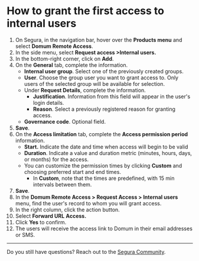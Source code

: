 # How to grant the first access to internal users

1. On Segura, in the navigation bar, hover over the **Products menu** and select **Domum Remote Access**. 
3. In the side menu, select **Request access >Internal users.**   
4. In the bottom-right corner, click on **Add**.  
6. On the **General** tab, complete the information.   
   * **Internal user group**. Select one of the previously created groups.   
   * **User**. Choose the group user you want to grant access to. Only users of the selected group will be available for selection.   
   * Under **Request Details**, complete the information.  
     *  **Justification**. Information from this field will appear in the user's login details.   
     * **Reason**. Select a previously registered reason for granting access.   
   * **Governance code**. Optional field.  
7. **Save**.   
8. On the **Access limitation** tab, complete the **Access permission period** information.   
   * **Start.** Indicate the date and time when access will begin to be valid   
   * **Duration**. Indicate a value and duration metric (minutes, hours, days, or months) for the access.   
   * You can customize the permission times by clicking **Custom** and choosing preferred start and end times.  
     * In **Custom**, note that the times are predefined, with 15 min intervals between them.  
9. **Save**.   
10. In the **Domum Remote Access > Request Access > Internal users** menu, find the user's record to whom you will grant access.   
11. In the right column, click the action button.   
12. Select **Forward URL** **Access.**   
13. Click **Yes** to confirm.   
14. The users will receive the access link to Domum in their email addresses or SMS.

---

Do you still have questions? Reach out to the [Segura Community](https://community.Segura.io/).

